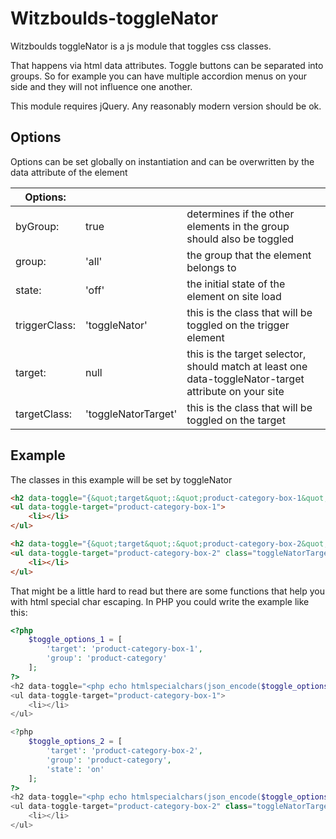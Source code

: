 # Witzboulds-toggleNator

Witzboulds toggleNator is a js module that toggles css classes.

That happens via html data attributes.
Toggle buttons can be separated into groups. So for example you can have multiple accordion menus on your side and they will not influence one another.

This module requires jQuery. Any reasonably modern version should be ok.

## Options

Options can be set globally on instantiation and can be overwritten by the data attribute of the element

Options:| | |
--- | --- | ---
byGroup:    |true            |determines if the other elements in the group should also be toggled
group:      |'all'           |the group that the element belongs to
state:      |'off'           |the initial state of the element on site load
triggerClass:|'toggleNator'  |this is the class that will be toggled on the trigger element
target:     |null            |this is the target selector, should match at least one data-toggleNator-target attribute on your site
targetClass:      |'toggleNatorTarget'   |this is the class that will be toggled on the target

## Example

The classes in this example will be set by toggleNator

```html
<h2 data-toggle="{&quot;target&quot;:&quot;product-category-box-1&quot;,&quot;group&quot;:&quot;product-category&quot;}">Trigger</h2>
<ul data-toggle-target="product-category-box-1">
    <li></li>
</ul>

<h2 data-toggle="{&quot;target&quot;:&quot;product-category-box-2&quot;,&quot;group&quot;:&quot;product-category&quot;,&quot;state&quot;:&quot;on&quot;}" class="toggleNator">Trigger 2</h2>
<ul data-toggle-target="product-category-box-2" class="toggleNatorTarget">
    <li></li>
</ul>
```

That might be a little hard to read but there are some functions that help you with html special char escaping.
In PHP you could write the example like this:

```php
<?php
    $toggle_options_1 = [
        'target': 'product-category-box-1',
        'group': 'product-category'
    ];
?>
<h2 data-toggle="<php echo htmlspecialchars(json_encode($toggle_options_1), ENT_QUOTES); ?>">Trigger</h2>
<ul data-toggle-target="product-category-box-1">
    <li></li>
</ul>

<?php
    $toggle_options_2 = [
        'target': 'product-category-box-2',
        'group': 'product-category',
        'state': 'on'
    ];
?>
<h2 data-toggle="<php echo htmlspecialchars(json_encode($toggle_options_2), ENT_QUOTES); ?>" class="toggleNator">Trigger 2</h2>
<ul data-toggle-target="product-category-box-2" class="toggleNatorTarget">
    <li></li>
</ul>
```

